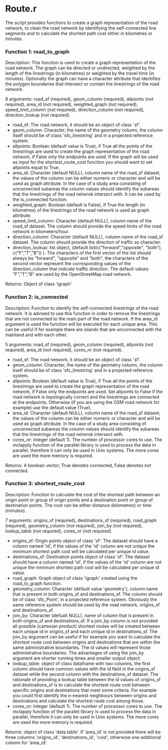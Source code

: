 # Route.r

The script provides functions to create a graph representation of the road network, to clean the road network by identifying the self-connected line segments and to calculate the shortest path cost either in kilometres or minutes.

### Function 1: road_to_graph

Description: This function is used to create a graph representation of the road network. The graph can be directed or undirected, weighted by the length of the linestrings (in kilometres) or weighted by the travel time (in minutes). Optionally the graph can have a character attribute that identifies the polygon boundaries that intersect or contain the linestrings of the road network.

8 arguments: road_sf (required), geom_column (required), allpoints (not required), area_id (not required), weighted_graph (not required), speed_limit_column (not required), direction_column (not required), direction_lookup (not required).

- road_sf: The road network, it should be an object of class 'sf'.
- geom_column: Character, the name of the geometry column, the column itself should be of class 'sfc_linestring' and in a projected reference system.
- allpoints: Boolean (default value is True), if True all the points of the linestrings are used to create the graph representation of the road network, if False only the endpoints are used. If the graph will be used as input for the shortest_route_cost function you should want to set allpoints equal to True.
- area_id: Character (default NULL), column name of the road_sf dataset, the values of the column can be either numeric or character and will be used as graph attribute. In the case of a study area consisting of unconnected subareas the column values should identify the subareas that the linestrings of the road netwrok intersect with. It can be used by the is_connected function.
- weighted_graph: Boolean (default is False), if True the length (in kilometres) of the linestrings of the road network is used as graph attribute.
- speed_limit_column: Character (default NULL), column name of the road_sf dataset. The column should provide the speed limits of the road network in kilometers/hour.
- direction_column: Character (default NULL), column name of the road_sf dataset. The column should provide the direction of traffic as character.
- direction_lookup: list object, (default list(c("forward","opposite", "both"), c("F","T","B")) ). The characters of the first vector of the list should always be  "forward", "opposite" and "both", the characters of the second vector represent the corresponding values of the direction_column that indicate traffic direction. The default values "F","T","B" are used by the OpenStreetMap road network.

Returns: Object of class 'igraph'

### Function 2: is_connected

Description: Function to identify the self-connected linestrings of the road network. It is advised to use this function in order to remove the linestrings that are not connected to the main part of the road network. If the area_id argument is used the function will be executed for each unique area. This can be useful if for example there are islands that are unconnected with the mainland and with each other.

5 arguments: road_sf (required), geom_column (required), allpoints (not required), area_id (not required), cores_nr (not required).

- road_sf: The road network, it should be an object of class 'sf'.
- geom_column: Character, the name of the geometry column, the column itself should be of class 'sfc_linestring' and in a projected reference system.
- allpoints: Boolean (default value is True), if True all the points of the linestrings are used to create the graph representation of the road network, if False only the endpoints are used. Set allpoints to False if the road network is topologically correct and the linestrings are connected at the endpoints. Otherwise (if you are using the OSM road network for example) use the default value (True).
- area_id: Character (default NULL), column name of the road_sf dataset, the values of the column can be either numeric or character and will be used as graph attribute. In the case of a study area consisting of unconnected subareas the column values should identify the subareas that the linestrings of the road netwrok intersect with.
- cores_nr: Integer (default 1). The number of processor cores to use. The mclapply function of the parallel library is used to process the data in parallel, therefore it can only be used in Unix systems. The more cores are used the more memory is required.

Returns: A boolean vector, True denotes connected, False denotes not connected.

### Function 3: shortest_route_cost

Description: Function to calculate the cost of the shortest path between an origin point or group of origin points and a destination point or group of destination points. The cost can be either distance (kilometres) or time (minutes).

7 arguments: origins_sf (required), destinations_sf (required), road_graph (required), geometry_column (not required), join_by (not required), lookup_table (not required), cores_nr (not required).

- origins_sf: Origin points object of class 'sf'. The dataset should have a column named 'id', if the values of the 'id' column are not unique the minimum shortest path cost will be calculated per unique id value.
- destinations_sf: Destination points object of class 'sf'. The dataset should have a column named 'id', if the values of the 'id' column are not unique the minimum shortest path cost will be calculated per unique id value.
- road_graph: Graph object of class 'igraph' created using the road_to_graph function.
- geometry_column: Character (default value 'geometry'), column name that is present in both origins_sf and destinations_sf. The column should be of class 'sfc_Point', in a projected reference system. Obviously the same reference system should be used by the road network, origins_sf and destinations_sf.
- join_by: Character (defualt NULL), name of column that is present in both origins_sf and destinations_sf. If a join_by column is not provided all possible (cartesian product) shortest routes will be created between each unique id in origins_sf and each unique id in destinations_sf. The join_by argument can be useful if for example you want to calculate the shortest route cost between origins and destinations that are within the same administrative boundaries. The id values will represent those administrative boundaries. The advantages of using the join_by argument are shorter running times and smaller output object.
- lookup_table: object of class dataframe with two columns, the first column should have common values with the id field in the origins_sf dataset while the second column with the destinations_sf dataset. The rationale of providing a lookup table between the id values of origins_sf and destinations_sf is to calculate the shortest route cost between specific origins and destinations that meet some criteria. For example you could first identify the n-nearest neighbours between origins and destinations and calculate the shortest route cost among those.
- cores_nr: Integer (default 1). The number of processor cores to use. The mclapply function of the parallel library is used to process the data in parallel, therefore it can only be used in Unix systems. The more cores are used the more memory is required.

Returns: object of class 'data.table'. If 'area_id' is not provided there will be three columns 'origins_id', 'destinations_id', 'cost', otherwise one additional column for 'area_id'.

